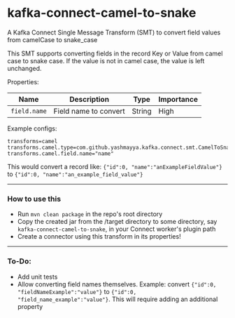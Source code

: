 # kafka-connect-camel-to-snake
A Kafka Connect Single Message Transform (SMT) to convert field values from camelCase to snake_case

This SMT supports converting fields in the record Key or Value from camel case to snake case. If the value is not in camel case, the value is left unchanged.

Properties:

|Name|Description|Type|Importance|
|---|---|---|---|
|`field.name`| Field name to convert | String| High |

Example configs:

```
transforms=camel
transforms.camel.type=com.github.yashmayya.kafka.connect.smt.CamelToSnake$Value
transforms.camel.field.name="name"
```

This would convert a record like: `{"id":0, "name":"anExampleFieldValue"}` to `{"id":0, "name":"an_example_field_value"}`

----------
### How to use this

- Run `mvn clean package` in the repo's root directory
- Copy the created jar from the /target directory to some directory, say `kafka-connect-camel-to-snake`, in your Connect worker's plugin path
- Create a connector using this transform in its properties!

----------
### To-Do:

- Add unit tests
- Allow converting field names themselves. Example: convert `{"id":0, "fieldNameExample":"value"}` to `{"id":0, "field_name_example":"value"}`. This will require adding an additional property
